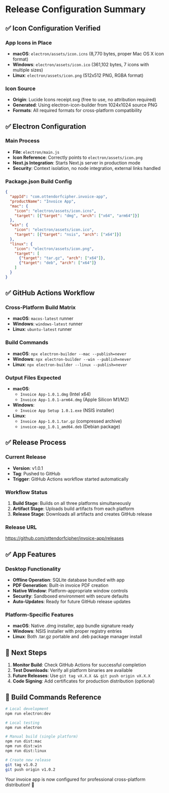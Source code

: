 # Release Configuration Summary

## ✅ Icon Configuration Verified

### App Icons in Place
- **macOS**: `electron/assets/icon.icns` (8,770 bytes, proper Mac OS X icon format)
- **Windows**: `electron/assets/icon.ico` (361,102 bytes, 7 icons with multiple sizes)
- **Linux**: `electron/assets/icon.png` (512x512 PNG, RGBA format)

### Icon Source
- **Origin**: Lucide Icons receipt.svg (free to use, no attribution required)
- **Generated**: Using electron-icon-builder from 1024x1024 source PNG
- **Formats**: All required formats for cross-platform compatibility

## ✅ Electron Configuration

### Main Process
- **File**: `electron/main.js`
- **Icon Reference**: Correctly points to `electron/assets/icon.png`
- **Next.js Integration**: Starts Next.js server in production mode
- **Security**: Context isolation, no node integration, external links handled

### Package.json Build Config
```json
{
  "appId": "com.ottendorfcipher.invoice-app",
  "productName": "Invoice App",
  "mac": {
    "icon": "electron/assets/icon.icns",
    "target": [{"target": "dmg", "arch": ["x64", "arm64"]}]
  },
  "win": {
    "icon": "electron/assets/icon.ico", 
    "target": [{"target": "nsis", "arch": ["x64"]}]
  },
  "linux": {
    "icon": "electron/assets/icon.png",
    "target": [
      {"target": "tar.gz", "arch": ["x64"]},
      {"target": "deb", "arch": ["x64"]}
    ]
  }
}
```

## ✅ GitHub Actions Workflow

### Cross-Platform Build Matrix
- **macOS**: `macos-latest` runner
- **Windows**: `windows-latest` runner
- **Linux**: `ubuntu-latest` runner

### Build Commands
- **macOS**: `npx electron-builder --mac --publish=never`
- **Windows**: `npx electron-builder --win --publish=never`
- **Linux**: `npx electron-builder --linux --publish=never`

### Output Files Expected
- **macOS**: 
  - `Invoice App-1.0.1.dmg` (Intel x64)
  - `Invoice App-1.0.1-arm64.dmg` (Apple Silicon M1/M2)
- **Windows**:
  - `Invoice App Setup 1.0.1.exe` (NSIS installer)
- **Linux**:
  - `Invoice App-1.0.1.tar.gz` (compressed archive)
  - `invoice-app_1.0.1_amd64.deb` (Debian package)

## ✅ Release Process

### Current Release
- **Version**: v1.0.1
- **Tag**: Pushed to GitHub
- **Trigger**: GitHub Actions workflow started automatically

### Workflow Status
1. **Build Stage**: Builds on all three platforms simultaneously
2. **Artifact Stage**: Uploads build artifacts from each platform
3. **Release Stage**: Downloads all artifacts and creates GitHub release

### Release URL
https://github.com/ottendorfcipher/invoice-app/releases

## ✅ App Features

### Desktop Functionality
- **Offline Operation**: SQLite database bundled with app
- **PDF Generation**: Built-in invoice PDF creation
- **Native Window**: Platform-appropriate window controls
- **Security**: Sandboxed environment with secure defaults
- **Auto-Updates**: Ready for future GitHub release updates

### Platform-Specific Features
- **macOS**: Native .dmg installer, app bundle signature ready
- **Windows**: NSIS installer with proper registry entries
- **Linux**: Both .tar.gz portable and .deb package manager install

## 🚀 Next Steps

1. **Monitor Build**: Check GitHub Actions for successful completion
2. **Test Downloads**: Verify all platform binaries are available
3. **Future Releases**: Use `git tag vX.X.X && git push origin vX.X.X`
4. **Code Signing**: Add certificates for production distribution (optional)

## 📝 Build Commands Reference

```bash
# Local development
npm run electron:dev

# Local testing
npm run electron

# Manual build (single platform)
npm run dist:mac
npm run dist:win 
npm run dist:linux

# Create new release
git tag v1.0.2
git push origin v1.0.2
```

Your invoice app is now configured for professional cross-platform distribution! 🎉
